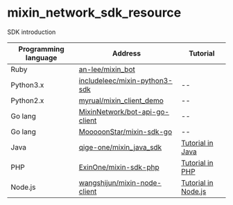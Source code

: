 # mixin_network_sdk_resource
SDK introduction


|Programming language |Address| Tutorial|
|--|--|--| 
|Ruby|[an-lee/mixin_bot](https://github.com/an-lee/mixin_bot)|
|Python3.x|[includeleec/mixin-python3-sdk](https://github.com/includeleec/mixin-python3-sdk)|--|
|Python2.x|[myrual/mixin_client_demo](https://github.com/myrual/mixin_client_demo)|--|
|Go lang| [MixinNetwork/bot-api-go-client](https://github.com/MixinNetwork/bot-api-go-client)|--|
|Go lang  |[MooooonStar/mixin-sdk-go](https://github.com/MooooonStar/mixin-sdk-go)|--|
|Java|[qige-one/mixin_java_sdk](http://github.com/qige-one/mixin_java_sdk)|[Tutorial in Java](https://github.com/wenewzhang/mixin_labs-java-bot)|
|PHP|[ExinOne/mixin-sdk-php](https://github.com/ExinOne/mixin-sdk-php)|[Tutorial in PHP](https://github.com/wenewzhang/mixin_labs-php-bot)|
|Node.js|[wangshijun/mixin-node-client](http://github.com/wangshijun/mixin-node-client)|[Tutorial in  Node.js](https://github.com/wenewzhang/mixin_labs-php-bot)|
